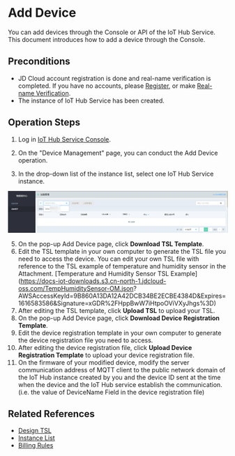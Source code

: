 # Add Device

You can add devices through the Console or API of the IoT Hub Service. This document introduces how to add a device through the Console.


## Preconditions
- JD Cloud account registration is done and real-name verification is completed. If you have no accounts, please [Register](https://accounts.jdcloud.com/p/regPage?source=jdcloud%26ReturnUrl=%2f%2fuc.jdcloud.com%2fpassport%2fcomplete%3freturnUrl%3dhttp%3A%2F%2Fuc.jdcloud.com%2Fredirect%2FloginRouter%3FreturnUrl%3Dhttps%253A%252F%252Fwww.jdcloud.com%252Fhelp%252Fdetail%252F734%252FisCatalog%252F1), or make [Real-name Verification](https://uc.jdcloud.com/account/certify).
- The instance of IoT Hub Service has been created.


## Operation Steps
1. Log in [IoT Hub Service Console](https://iot-console.jdcloud.com/iothub).
2. On the "Device Management" page, you can conduct the Add Device operation.

	
	
3. In the drop-down list of the instance list, select one IoT Hub Service instance.

![实例列表](../../../../../image/IoT/IoT-Hub/iothub-004.png)


5. On the pop-up Add Device page, click **Download TSL Template**.
6. Edit the TSL template in your own computer to generate the TSL file you need to access the device. You can edit your own TSL file with reference to the TSL example of temperature and humidity sensor in the Attachment. [Temperature and Humidity Sensor TSL Example](https://docs-iot-downloads.s3.cn-north-1.jdcloud-oss.com/TempHumiditySensor-OM.json? AWSAccessKeyId=9B860A13DA12A42DCB34BE2ECBE4384D&Expires=1616583586&Signature=xGDR%2FHppBwW7iHtpoOViVXyJhgs%3D)
7. After editing the TSL template, click **Upload TSL** to upload your TSL.
8. On the pop-up Add Device page, click **Download Device Registration Template**.
9. Edit the device registration template in your own computer to generate the device registration file you need to access.
10. After editing the device registration file, click **Upload Device Registration Template** to upload your device registration file.
11. On the firmware of your modified device, modify the server communication address of MQTT client to the public network domain of the IoT Hub instance created by you and the device ID sent at the time when the device and the IoT Hub service establish the communication. (i.e. the value of DeviceName Field in the device registration file)
    
	

## Related References
- [Design TSL](../../Best-Practices/Design-OM.md)
- [Instance List](../../Getting-Started/List-Instance.md)
- [Billing Rules](../../Pricing/Billing-Rules.md)

